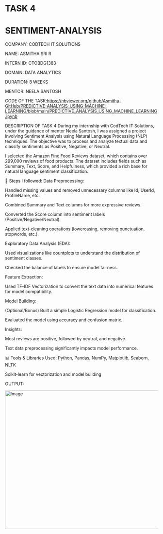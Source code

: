 # TASK 4
# SENTIMENT-ANALYSIS

COMPANY: CODTECH IT SOLUTIONS

NAME: ASMITHA SRI R

INTERN ID: CTOBDG1383

DOMAIN: DATA ANALYTICS

DURATION: 8 WEEKS

MENTOR: NEELA SANTOSH

CODE OF THE TASK:https://nbviewer.org/github/Asmitha-GitHub/PREDICTIVE-ANALYSIS-USING-MACHINE-LEARNING/blob/main/PREDICTIVE_ANALYSIS_USING_MACHINE_LEARNING.ipynb

DESCRIPTION OF TASK 4:During my internship with CodTech IT Solutions, under the guidance of mentor Neela Santosh, I was assigned a project involving Sentiment Analysis using Natural Language Processing (NLP) techniques. The objective was to process and analyze textual data and classify sentiments as Positive, Negative, or Neutral.

I selected the Amazon Fine Food Reviews dataset, which contains over 299,000 reviews of food products. The dataset includes fields such as Summary, Text, Score, and Helpfulness, which provided a rich base for natural language sentiment classification.

🔧 Steps I followed:
Data Preprocessing:

Handled missing values and removed unnecessary columns like Id, UserId, ProfileName, etc.

Combined Summary and Text columns for more expressive reviews.

Converted the Score column into sentiment labels (Positive/Negative/Neutral).

Applied text-cleaning operations (lowercasing, removing punctuation, stopwords, etc.).

Exploratory Data Analysis (EDA):

Used visualizations like countplots to understand the distribution of sentiment classes.

Checked the balance of labels to ensure model fairness.

Feature Extraction:

Used TF-IDF Vectorization to convert the text data into numerical features for model compatibility.

Model Building:

(Optional/Bonus) Built a simple Logistic Regression model for classification.

Evaluated the model using accuracy and confusion matrix.

Insights:

Most reviews are positive, followed by neutral, and negative.

Text data preprocessing significantly impacts model performance.

📊 Tools & Libraries Used:
Python, Pandas, NumPy, Matplotlib, Seaborn, NLTK

Scikit-learn for vectorization and model building

OUTPUT:

<img width="597" height="455" alt="Image" src="https://github.com/user-attachments/assets/4ee1a943-43f7-4d8c-a579-635cedcce93a" />
